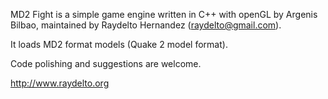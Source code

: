 MD2 Fight is a simple game engine written in C++ with openGL by Argenis Bilbao, maintained by Raydelto Hernandez (raydelto@gmail.com).

It loads MD2 format models (Quake 2 model format).

Code polishing and suggestions are welcome.

http://www.raydelto.org